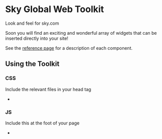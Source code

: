 Sky Global Web Toolkit
========================

Look and feel for sky.com

Soon you will find an exciting and wonderful array of widgets that can be inserted directly into your site!

See the [reference page](http://skyglobal.github.io/web-toolkit/) for a description of each component.


## Using the Toolkit
### CSS
Include the relevant files in your head tag
- <link rel="stylesheet" href="//web-toolkit.global.sky.com/<version-number>/stylesheets/sky_web_toolkit.css"/>
### JS
Include this at the foot of your page
- <script src="//web-toolkit.global.sky.com/<version-number>/js/toolkit.js"/>

## Wiki
[You can contribute to the wiki!!!](https://github.com/bskyb-commerce/bskyb-commerce.github.io/wiki)


## Building the Toolkit locally
### Prerequisites

- RVM
- Ruby (version 1.9.3 or later)
- npm

### Setup
1. Clone the repository from Github onto your local machine
2. Create a gemset (not required)
  - rvm --rvmrc --create default@<gemset name>
3. Install npm
  - echo 'export PATH=/usr/local/bin:$PATH' >> ~/.bashrc
  - . ~/.bashrc
  - mkdir /usr/local
  - mkdir ~/node-latest-install
  - cd ~/node-latest-install
  - curl http://nodejs.org/dist/node-latest.tar.gz | tar xz --strip-components=1
  - ./configure --prefix=/usr/local
  - make install # ok, fine, this step probably takes more than 30 seconds...
  - curl https://npmjs.org/install.sh | sh

### Running

1. In the root of the project, run the following:
  - bundle
  - jekyll serve --watch
2. In another terminal run 'grunt watch'
3. You should be able to see the documentation site in your browser on http://localhost:4000

### Deployment
In order to release a new version of the library, the version number in _config.yml must be
incremented following the rules below:

#### Versioning
This library should follow the [Semantic versioning
specification](http://semver.org/). In short, that means the following:

Version: X.Y.Z

- API changes that are **not backwards compatible**, and break existing
  calls using the API must increment the X value.

- API changes that introduce **new backwards compatible changes**, or **change the
  internals**, but not the interface, of existing methods will increment the
  Y value.

- **Patches or bug fixes** that are backwards compatible should increment the
  Z value.


Upon commiting and pushing your code to Github, the CI server will run through
the functional tests and - if there are no errors - a new version of the library
will be deployed to the CDN using the version number specified in the
_config.yml file.
